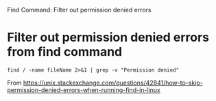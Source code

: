 Find Command: Filter out permission denied errors

# Filter out permission denied errors from find command

```
find / -name fileName 2>&1 | grep -v "Permission denied"
```
From <https://unix.stackexchange.com/questions/42841/how-to-skip-permission-denied-errors-when-running-find-in-linux> 

